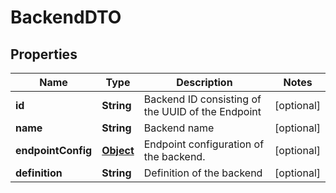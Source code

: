 

# BackendDTO

## Properties

Name | Type | Description | Notes
------------ | ------------- | ------------- | -------------
**id** | **String** | Backend ID consisting of the UUID of the Endpoint |  [optional]
**name** | **String** | Backend name |  [optional]
**endpointConfig** | [**Object**](.md) | Endpoint configuration of the backend. |  [optional]
**definition** | **String** | Definition of the backend |  [optional]



